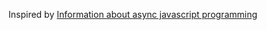 Inspired by [Information about async javascript programming](https://github.com/maxogden/callback-hell)